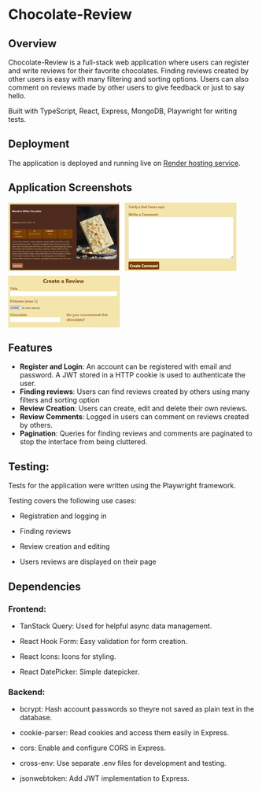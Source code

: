 # Chocolate-Review

## Overview
Chocolate-Review is a full-stack web application where users can register and write reviews for their favorite chocolates.
Finding reviews created by other users is easy with many filtering and sorting options. Users can also comment on reviews made by other users 
to give feedback or just to say hello.

Built with TypeScript, React, Express, MongoDB, Playwright for writing tests.

## Deployment
The application is deployed and running live on [Render hosting service](https://chocolate-review-joakha.onrender.com).

## Application Screenshots
<div style="display: flex; flex-wrap: wrap; gap: 10px;">
  <img src="./pictures/chocolate-1.jpeg" style="width:45%"  />
  <img src="./pictures/chocolate-2.jpeg" style="width:45%"  />
  <img src="./pictures/chocolate-3.jpeg" style="width:45%" />
</div>

## Features
- **Register and Login**: An account can be registered with email and password. A JWT stored in a HTTP cookie is used to authenticate the user.
- **Finding reviews**: Users can find reviews created by others using many filters and sorting option
- **Review Creation**: Users can create, edit and delete their own reviews.
- **Review Comments**: Logged in users can comment on reviews created by others.
- **Pagination**: Queries for finding reviews and comments are paginated to stop the interface from being cluttered.

## Testing:

Tests for the application were written using the Playwright framework.

Testing covers the following use cases:

- Registration and logging in

- Finding reviews

- Review creation and editing

- Users reviews are displayed on their page

## Dependencies

### Frontend:

- TanStack Query: Used for helpful async data management.

- React Hook Form: Easy validation for form creation.

- React Icons: Icons for styling.

- React DatePicker: Simple datepicker.

### Backend:

- bcrypt: Hash account passwords so theyre not saved as plain text in the database.

- cookie-parser: Read cookies and access them  easily in Express.

- cors: Enable and configure CORS in Express.

- cross-env: Use separate .env files for development and testing.

- jsonwebtoken: Add JWT implementation to Express.
